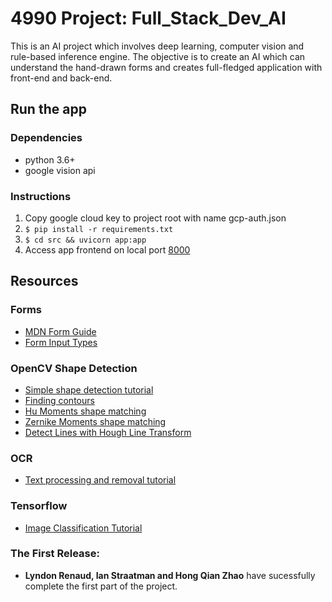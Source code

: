 # 4990 Project: Full_Stack_Dev_AI
This is an AI project which involves deep learning, computer vision and rule-based inference engine. The objective is to create an AI which can understand the hand-drawn forms and creates full-fledged application with front-end and back-end.


## Run the app

### Dependencies

-   python 3.6+
-   google vision api

### Instructions

1. Copy google cloud key to project root with name gcp-auth.json
2. `$ pip install -r requirements.txt`
3. `$ cd src && uvicorn app:app`
4. Access app frontend on local port [8000](http://localhost:8000)

## Resources

### Forms

-   [MDN Form Guide](https://developer.mozilla.org/en-US/docs/Learn/Forms)
-   [Form Input Types](https://developer.mozilla.org/en-US/docs/Learn/Forms/HTML5_input_types)

### OpenCV Shape Detection

-   [Simple shape detection tutorial](https://pysource.com/2018/09/25/simple-shape-detection-opencv-with-python-3/)
-   [Finding contours](https://docs.opencv.org/3.4/d4/d73/tutorial_py_contours_begin.html)
-   [Hu Moments shape matching](https://learnopencv.com/shape-matching-using-hu-moments-c-python/)
-   [Zernike Moments shape matching](https://www.pyimagesearch.com/2014/04/07/building-pokedex-python-indexing-sprites-using-shape-descriptors-step-3-6/)
-   [Detect Lines with Hough Line Transform](https://docs.opencv.org/3.4/d9/db0/tutorial_hough_lines.html)

### OCR

-   [Text processing and removal tutorial](https://towardsdatascience.com/remove-text-from-images-using-cv2-and-keras-ocr-24e7612ae4f4)

### Tensorflow

-   [Image Classification Tutorial](https://colab.research.google.com/github/tensorflow/docs/blob/master/site/en/tutorials/images/transfer_learning_with_hub.ipynb)

### The First Release:
-   **Lyndon Renaud, Ian Straatman and Hong Qian Zhao**  have sucessfully complete the first part of the project. 
